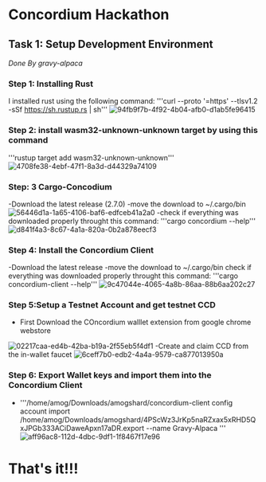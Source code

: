 # Concordium Hackathon
## Task 1: Setup Development Environment
*Done By gravy-alpaca*
### Step 1: Installing Rust 
I installed rust using the following command:
'''curl --proto '=https' --tlsv1.2 -sSf https://sh.rustup.rs | sh'''
![94fb9f7b-4f92-4b04-afb0-d1ab5fe96415](https://user-images.githubusercontent.com/125801855/220115784-2b137c1f-e219-433c-be2e-9fe47196b033.jpg)
### Step 2: install wasm32-unknown-unknown target by using this command
'''rustup target add wasm32-unknown-unknown'''
![4708fe38-4ebf-47f1-8a3d-d44329a74109](https://user-images.githubusercontent.com/125801855/220116122-ef0c5d37-d7f6-44ea-bd73-75088de4c524.jpg)
### Step: 3 Cargo-Concodium
-Download the latest release (2.7.0)
-move the download to ~/.cargo/bin
![56446d1a-1a65-4106-baf6-edfceb41a2a0](https://user-images.githubusercontent.com/125801855/220117883-bef302b7-1896-4938-aa90-12edfd537d93.jpg)
-check if everything was downloaded properly throught this command:
'''cargo concordium --help'''
![d841f4a3-8c67-4a1a-820a-0b2a878eecf3](https://user-images.githubusercontent.com/125801855/220118154-8cada423-adc2-4a18-a316-701f5c9e5efb.jpg)
### Step 4: Install the Concordium Client
-Download the latest release
-move the download to ~/.cargo/bin
check if everything was downloaded properly throught this command:
'''cargo concordium-client --help'''
![9c47044e-4065-4a8b-86aa-88b6aa202c27](https://user-images.githubusercontent.com/125801855/220119812-6834126f-6c8c-4508-a8f2-1440f82a9897.jpg)
### Step 5:Setup a Testnet Account and get testnet CCD
- First Download the COncordium walllet extension from google chrome webstore

![02217caa-ed4b-42ba-b19a-2f55eb5f4df1](https://user-images.githubusercontent.com/125801855/220121213-4022658d-b290-4f62-8646-358ec4856ab3.jpg)
-Create and claim CCD from the in-wallet faucet
![6ceff7b0-edb2-4a4a-9579-ca877013950a](https://user-images.githubusercontent.com/125801855/220121417-12a23bd4-194f-4539-80c0-343f51a8ebf1.jpg)
### Step 6: Export Wallet keys and import them into the Concordium Client
- '''/home/amog/Downloads/amogshard/concordium-client config account import /home/amog/Downloads/amogshard/4PScWz3JrKp5naRZxax5xRHD5QxJPGb333ACiDaweApxn17aDR.export --name Gravy-Alpaca
'''
![aff96ac8-112d-4dbc-9df1-1f8467f17e96](https://user-images.githubusercontent.com/125801855/220123331-832e6817-d9de-4d23-b18b-fa8c7a688b91.jpg)
# That's it!!!
